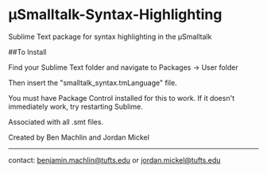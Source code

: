 # µSmalltalk-Syntax-Highlighting
Sublime Text package for syntax highlighting in the µSmalltalk 


##To Install

Find your Sublime Text folder and navigate to Packages -> User folder

Then insert the "smalltalk_syntax.tmLanguage" file.

You must have Package Control installed for this to work. If it doesn't immediately work, try restarting Sublime.

Associated with all .smt files.

Created by Ben Machlin and Jordan Mickel


------------------

contact: benjamin.machlin@tufts.edu or jordan.mickel@tufts.edu
